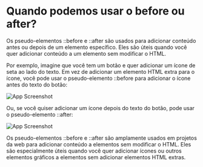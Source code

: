 # Quando podemos usar o before ou after?

Os pseudo-elementos ::before e ::after são usados ​​para adicionar conteúdo antes ou depois de um elemento específico. Eles são úteis quando você quer adicionar conteúdo a um elemento sem modificar o HTML.

Por exemplo, imagine que você tem um botão e quer adicionar um ícone de seta ao lado do texto. Em vez de adicionar um elemento HTML extra para o ícone, você pode usar o pseudo-elemento ::before para adicionar o ícone antes do texto do botão:

![App Screenshot](https://uploaddeimagens.com.br/images/004/283/695/original/befiore.png?1672792094)

Ou, se você quiser adicionar um ícone depois do texto do botão, pode usar o pseudo-elemento ::after:

![App Screenshot](https://uploaddeimagens.com.br/images/004/283/699/original/after.png?1672792527)

Os pseudo-elementos ::before e ::after são amplamente usados ​​em projetos da web para adicionar conteúdo a elementos sem modificar o HTML. Eles são especialmente úteis quando você quer adicionar ícones ou outros elementos gráficos a elementos sem adicionar elementos HTML extras.
